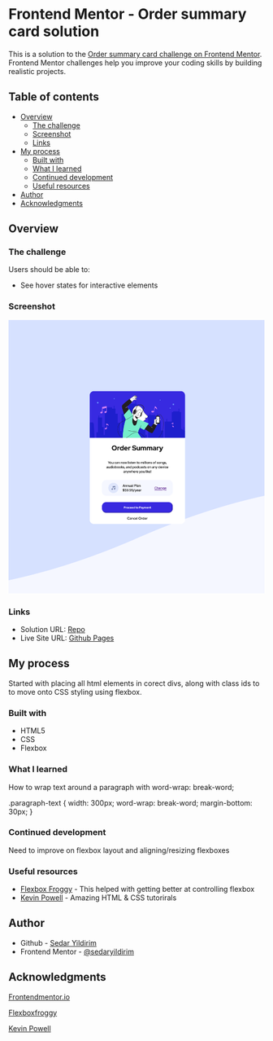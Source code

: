 # Frontend Mentor - Order summary card solution

This is a solution to the [Order summary card challenge on Frontend Mentor](https://www.frontendmentor.io/challenges/order-summary-component-QlPmajDUj). Frontend Mentor challenges help you improve your coding skills by building realistic projects. 

## Table of contents

- [Overview](#overview)
  - [The challenge](#the-challenge)
  - [Screenshot](#screenshot)
  - [Links](#links)
- [My process](#my-process)
  - [Built with](#built-with)
  - [What I learned](#what-i-learned)
  - [Continued development](#continued-development)
  - [Useful resources](#useful-resources)
- [Author](#author)
- [Acknowledgments](#acknowledgments)

## Overview

### The challenge

Users should be able to:

- See hover states for interactive elements

### Screenshot

![](./images/screenshot.jpg)

### Links

- Solution URL: [Repo](https://github.com/sedaryildirim/order-summary)
- Live Site URL: [Github Pages](https://sedaryildirim.github.io/order-summary/)

## My process

Started with placing all html elements in corect divs, along with class ids to to move onto CSS
styling using flexbox.

### Built with

- HTML5
- CSS
- Flexbox

### What I learned

How to wrap text around a paragraph with word-wrap: break-word; 

.paragraph-text {
    width: 300px;
    word-wrap: break-word;
    margin-bottom: 30px;
}

### Continued development

Need to improve on flexbox layout and aligning/resizing flexboxes

### Useful resources

- [Flexbox Froggy](https://flexboxfroggy.com/) - This helped with getting better at controlling flexbox
- [Kevin Powell](https://www.youtube.com/KevinPowell) - Amazing HTML & CSS tutorirals

## Author

- Github - [Sedar Yildirim](https://github.com/sedaryildirim)
- Frontend Mentor - [@sedaryildirim](https://www.frontendmentor.io/profile/sedaryildirim)

## Acknowledgments

[Frontendmentor.io](https://www.frontendmentor.io/)

[Flexboxfroggy](https://flexboxfroggy.com/)

[Kevin Powell](https://www.youtube.com/KevinPowell)